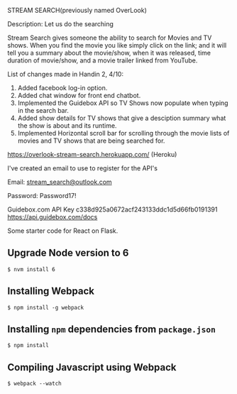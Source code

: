 STREAM SEARCH(previously named OverLook)

Description: Let us do the searching

Stream Search gives someone the ability to search for Movies and TV shows. When you find the movie you like simply click on the link; and it will tell you a summary about the movie/show, when it was released, time duration of movie/show, and a movie trailer linked from YouTube.

List of changes made in Handin 2, 4/10:

1. Added facebook log-in option.
2. Added chat window for front end chatbot.
3. Implemented the Guidebox API so TV Shows now populate when typing in the search bar.
4. Added show details for TV shows that give a desciption summary what the show is about and its runtime.
5. Implemented Horizontal scroll bar for scrolling through the movie lists of movies and TV shows that are being searched for.

https://overlook-stream-search.herokuapp.com/ (Heroku) 

I've created an email to use to register for the API's

Email:
stream_search@outlook.com

Password:
Password17!

Guidebox.com
API Key c338d925a0672acf243133ddc1d5d66fb0191391
https://api.guidebox.com/docs

Some starter code for React on Flask.
  
## Upgrade Node version to 6

```$ nvm install 6```

## Installing Webpack

```$ npm install -g webpack```

## Installing `npm` dependencies from `package.json`

```$ npm install```

## Compiling Javascript using Webpack

```$ webpack --watch```
